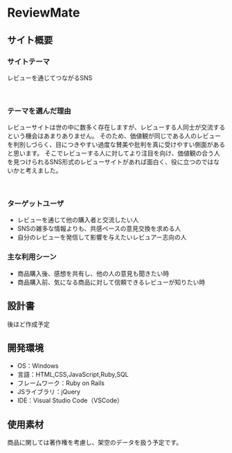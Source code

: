 # ReviewMate

## サイト概要
### サイトテーマ
レビューを通じてつながるSNS

​
### テーマを選んだ理由
レビューサイトは世の中に数多く存在しますが、レビューする人同士が交流するという機会はあまりありません。
そのため、価値観が同じである人のレビューを判別しづらく、目につきやすい過度な賛美や批判を真に受けやすい側面があると思います。
そこでレビューする人に対してより注目を向け、価値観の合う人を見つけられるSNS形式のレビューサイトがあれば面白く、役に立つのではないかと考えました。

​
### ターゲットユーザ
- レビューを通じて他の購入者と交流したい人
- SNSの雑多な情報よりも、共感ベースの意見交換を求める人
- 自分のレビューを発信して影響を与えたいレビュアー志向の人
​
### 主な利用シーン
- 商品購入後、感想を共有し、他の人の意見も聞きたい時
- 商品購入前、気になる商品に対して信頼できるレビューが知りたい時

## 設計書
後ほど作成予定
​
## 開発環境
- OS：Windows
- 言語：HTML,CSS,JavaScript,Ruby,SQL
- フレームワーク：Ruby on Rails
- JSライブラリ：jQuery
- IDE：Visual Studio Code（VSCode）
​
## 使用素材
商品に関しては著作権を考慮し、架空のデータを扱う予定です。
